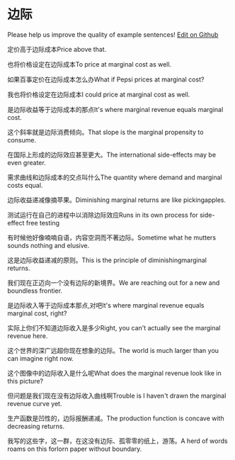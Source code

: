 # 边际

Please help us improve the quality of example sentences! [Edit on Github](https://github.com/jiyushe/jiyu-example-sentence-source/blob/main/chinese/bianji_1.md)

<p><span class="chinese">定价高于边际成本</span><span class="english">Price above that.</span></p>

<p><span class="chinese">也将价格设定在边际成本</span><span class="english">To price at marginal cost as well.</span></p>

<p><span class="chinese">如果百事定价在边际成本怎么办</span><span class="english">What if Pepsi prices at marginal cost?</span></p>

<p><span class="chinese">我也将价格设定在边际成本</span><span class="english">I could price at marginal cost as well.</span></p>

<p><span class="chinese">是边际收益等于边际成本的那点</span><span class="english">It's where marginal revenue equals marginal cost.</span></p>

<p><span class="chinese">这个斜率就是边际消费倾向。</span><span class="english">That slope is the marginal propensity to consume.</span></p>

<p><span class="chinese">在国际上形成的边际效应甚至更大。</span><span class="english">The international side-effects may be even greater.</span></p>

<p><span class="chinese">需求曲线和边际成本的交点叫什么</span><span class="english">The quantity where demand and marginal costs equal.</span></p>

<p><span class="chinese">边际收益递减像摘苹果。</span><span class="english">Diminishing marginal returns are like pickingapples.</span></p>

<p><span class="chinese">测试运行在自己的进程中以消除边际效应</span><span class="english">Runs in its own process for side-effect free testing</span></p>

<p><span class="chinese">有时候他好像喃喃自语，内容空洞而不著边际。</span><span class="english">Sometime what he mutters sounds nothing and elusive.</span></p>

<p><span class="chinese">这是边际收益递减的原则。</span><span class="english">This is the principle of diminishingmarginal returns.</span></p>

<p><span class="chinese">我们现在正迈向一个没有边际的新境界。</span><span class="english">We are reaching out for a new and boundless frontier.</span></p>

<p><span class="chinese">是边际收入等于边际成本那点,对吧</span><span class="english">It's where marginal revenue equals marginal cost, right?</span></p>

<p><span class="chinese">实际上你们不知道边际收入是多少</span><span class="english">Right, you can't actually see the marginal revenue here.</span></p>

<p><span class="chinese">这个世界的深广远超你现在想象的边际。</span><span class="english">The world is much larger than you can imagine right now.</span></p>

<p><span class="chinese">这个图像中的边际收入是什么呢</span><span class="english">What does the marginal revenue look like in this picture?</span></p>

<p><span class="chinese">但问题是我们现在没有边际收入曲线啊</span><span class="english">Trouble is I haven't drawn the marginal revenue curve yet.</span></p>

<p><span class="chinese">生产函数是凹性的，边际报酬递减。</span><span class="english">The production function is concave with decreasing returns.</span></p>

<p><span class="chinese">我写的这些字，这一群，在这没有边际、孤零零的纸上，游荡。</span><span class="english">A herd of words roams on this forlorn paper without boundary.</span></p>

